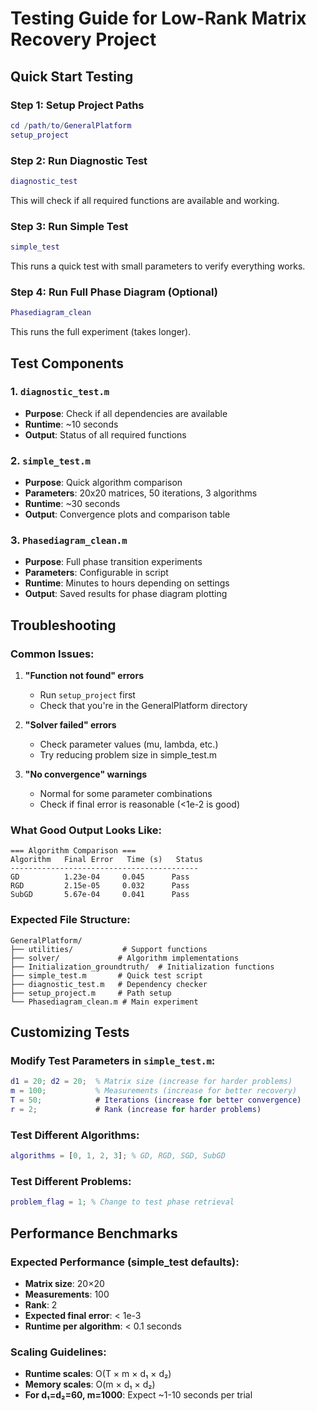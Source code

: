 # Testing Guide for Low-Rank Matrix Recovery Project

## Quick Start Testing

### Step 1: Setup Project Paths
```matlab
cd /path/to/GeneralPlatform
setup_project
```

### Step 2: Run Diagnostic Test
```matlab
diagnostic_test
```
This will check if all required functions are available and working.

### Step 3: Run Simple Test
```matlab
simple_test
```
This runs a quick test with small parameters to verify everything works.

### Step 4: Run Full Phase Diagram (Optional)
```matlab
Phasediagram_clean
```
This runs the full experiment (takes longer).

## Test Components

### 1. `diagnostic_test.m`
- **Purpose**: Check if all dependencies are available
- **Runtime**: ~10 seconds
- **Output**: Status of all required functions

### 2. `simple_test.m` 
- **Purpose**: Quick algorithm comparison
- **Parameters**: 20x20 matrices, 50 iterations, 3 algorithms
- **Runtime**: ~30 seconds
- **Output**: Convergence plots and comparison table

### 3. `Phasediagram_clean.m`
- **Purpose**: Full phase transition experiments
- **Parameters**: Configurable in script
- **Runtime**: Minutes to hours depending on settings
- **Output**: Saved results for phase diagram plotting

## Troubleshooting

### Common Issues:

1. **"Function not found" errors**
   - Run `setup_project` first
   - Check that you're in the GeneralPlatform directory

2. **"Solver failed" errors**
   - Check parameter values (mu, lambda, etc.)
   - Try reducing problem size in simple_test.m

3. **"No convergence" warnings**
   - Normal for some parameter combinations
   - Check if final error is reasonable (<1e-2 is good)

### What Good Output Looks Like:

```
=== Algorithm Comparison ===
Algorithm   Final Error   Time (s)   Status
------------------------------------------
GD          1.23e-04     0.045      Pass
RGD         2.15e-05     0.032      Pass  
SubGD       5.67e-04     0.041      Pass
```

### Expected File Structure:
```
GeneralPlatform/
├── utilities/           # Support functions
├── solver/             # Algorithm implementations  
├── Initialization_groundtruth/  # Initialization functions
├── simple_test.m       # Quick test script
├── diagnostic_test.m   # Dependency checker
├── setup_project.m     # Path setup
└── Phasediagram_clean.m # Main experiment
```

## Customizing Tests

### Modify Test Parameters in `simple_test.m`:
```matlab
d1 = 20; d2 = 20;  % Matrix size (increase for harder problems)
m = 100;           % Measurements (increase for better recovery)
T = 50;            # Iterations (increase for better convergence)
r = 2;             # Rank (increase for harder problems)
```

### Test Different Algorithms:
```matlab
algorithms = [0, 1, 2, 3]; % GD, RGD, SGD, SubGD
```

### Test Different Problems:
```matlab
problem_flag = 1; % Change to test phase retrieval
```

## Performance Benchmarks

### Expected Performance (simple_test defaults):
- **Matrix size**: 20×20
- **Measurements**: 100
- **Rank**: 2
- **Expected final error**: < 1e-3
- **Runtime per algorithm**: < 0.1 seconds

### Scaling Guidelines:
- **Runtime scales**: O(T × m × d₁ × d₂)
- **Memory scales**: O(m × d₁ × d₂)
- **For d₁=d₂=60, m=1000**: Expect ~1-10 seconds per trial
